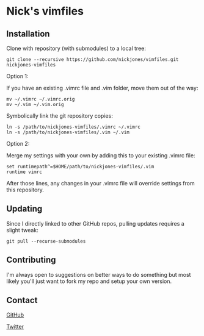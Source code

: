 Nick's vimfiles
===============

Installation
------------

Clone with repository (with submodules) to a local tree:

    git clone --recursive https://github.com/nickjones/vimfiles.git nickjones-vimfiles

Option 1:

If you have an existing .vimrc file and .vim folder, move them out of the way:

    mv ~/.vimrc ~/.vimrc.orig
    mv ~/.vim ~/.vim.orig

Symbolically link the git repository copies:

    ln -s /path/to/nickjones-vimfiles/.vimrc ~/.vimrc
    ln -s /path/to/nickjones-vimfiles/.vim ~/.vim
    
Option 2:

Merge my settings with your own by adding this to your existing .vimrc file:

    set runtimepath^=$HOME/path/to/nickjones-vimfiles/.vim
    runtime vimrc

After those lines, any changes in your .vimrc file will override settings from this repository.

Updating
--------

Since I directly linked to other GitHub repos, pulling updates requires a slight tweak:

    git pull --recurse-submodules

Contributing
------------

I'm always open to suggestions on better ways to do something but most likely you'll
just want to fork my repo and setup your own version.

Contact
-------

[GitHub](https://github.com/inbox/new?to=nickjones)

[Twitter](http://twitter.com/nicktj)
